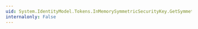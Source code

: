 ```yaml
---
uid: System.IdentityModel.Tokens.InMemorySymmetricSecurityKey.GetSymmetricKey
internalonly: False
---
```

